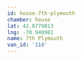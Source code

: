 ```yaml
---
id: house-7th-plymouth
chamber: house
lat: 42.0779813
lng: -70.940981
name: 7th Plymouth
van_id: '118'
---
```

